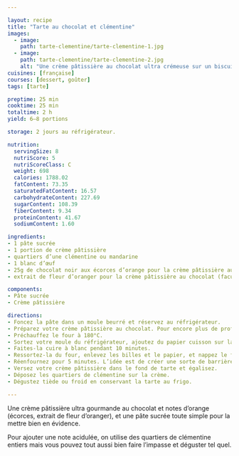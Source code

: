 ```yaml
---

layout: recipe
title: "Tarte au chocolat et clémentine"
images:
  - image:
    path: tarte-clementine/tarte-clementine-1.jpg
  - image:
    path: tarte-clementine/tarte-clementine-2.jpg
    alt: "Une crème pâtissière au chocolat ultra crémeuse sur un biscuit bien gonflé, le tout toppé d’un quartier de clémentine."
cuisines: [française]
courses: [dessert, goûter]
tags: [tarte]

preptime: 25 min
cooktime: 25 min
totaltime: 2 h
yield: 6–8 portions

storage: 2 jours au réfrigérateur.

nutrition:
  servingSize: 8
  nutriScore: 5
  nutriScoreClass: C
  weight: 698
  calories: 1788.02
  fatContent: 73.35
  saturatedFatContent: 16.57
  carbohydrateContent: 227.69
  sugarContent: 108.39
  fiberContent: 9.34
  proteinContent: 41.67
  sodiumContent: 1.60

ingredients:
- 1 pâte sucrée
- 1 portion de crème pâtissière
- quartiers d’une clémentine ou mandarine
- 1 blanc d’œuf
- 25g de chocolat noir aux écorces d’orange pour la crème pâtissière au chocolat
- extrait de fleur d’oranger pour la crème pâtissière au chocolat (facultatif)

components:
- Pâte sucrée
- Crème pâtissière

directions:
- Foncez la pâte dans un moule beurré et réservez au réfrigérateur.
- Préparez votre crème pâtissière au chocolat. Pour encore plus de profondeur, vous pouvez y ajouter de l’extrait de fleur d’oranger.
- Préchauffez le four à 180°C.
- Sortez votre moule du réfrigérateur, ajoutez du papier cuisson sur la pâte puis déposez des cailloux ou des billes de cuisson.
- Faites-la cuire à blanc pendant 10 minutes.
- Ressortez-la du four, enlevez les billes et le papier, et nappez le fond de blanc d’œuf.
- Réenfournez pour 5 minutes. L’idée est de créer une sorte de barrière afin que la crème ne vienne pas rendre le fond de tarte trop humide.
- Versez votre crème pâtissière dans le fond de tarte et égalisez.
- Déposez les quartiers de clémentine sur la crème.
- Dégustez tiède ou froid en conservant la tarte au frigo.

---
```


Une crème pâtissière ultra gourmande au chocolat et notes d’orange (écorces, extrait de fleur d’oranger), et une pâte sucrée toute simple pour la mettre bien en évidence.

Pour ajouter une note acidulée, on utilise des quartiers de clémentine entiers mais vous pouvez tout aussi bien faire l’impasse et déguster tel quel.